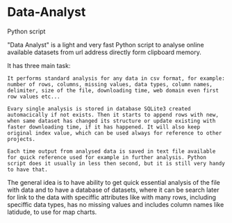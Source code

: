 # Data-Analyst
Python script


"Data Analyst" is a light and very fast Python script to analyse online available datasets from url address directly form clipboard memory.

It has three main task:

    It performs standard analysis for any data in csv format, for example: number of rows, columns, missing values, data types, column names, delimiter, size of the file, downloading time, web domain even first row values etc...

    Evary single analysis is stored in database SQLite3 created automacically if not exists. Then it starts to append rows with new, when same dataset has changed its structure or update existing with faster downloading time, if it has happened. It will also keep original index value, which can be used always for reference to other projects.

    Each time output from analysed data is saved in text file available for quick reference used for example in further analysis. Python script does it usually in less then second, but it is still very handy to have that.

The general idea is to have ability to get quick essential analysis of the file with data and to have a database of datasets, where it can be search later for link to the data with speciffic attributes like with many rows, including speciffic data types, has no missing values and includes column names like latidude, to use for map charts.
